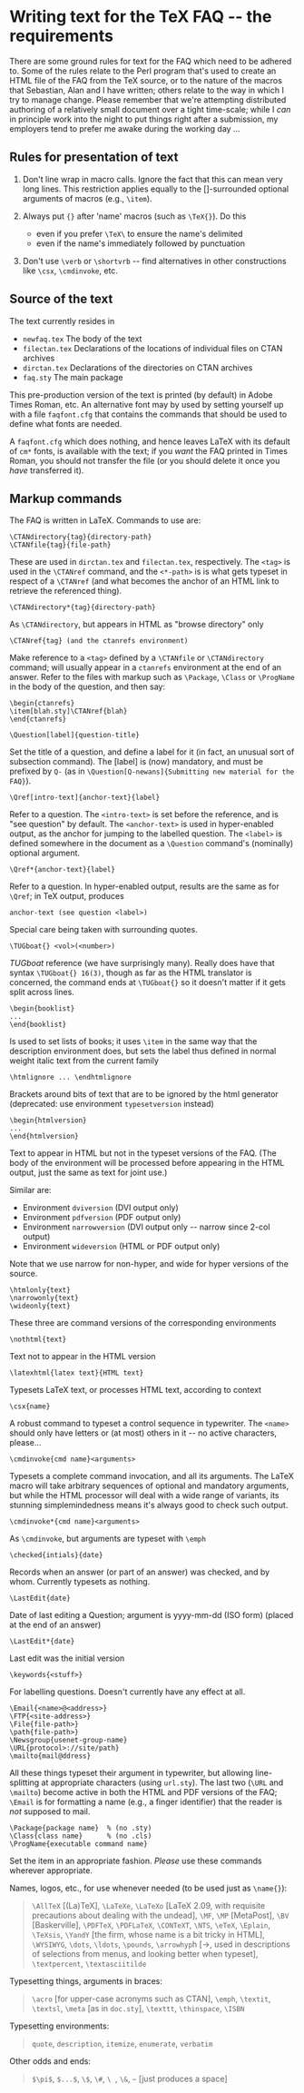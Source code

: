Writing text for the TeX FAQ -- the requirements
================================================

There are some ground rules for text for the FAQ which need to be
adhered to.  Some of the rules relate to the Perl program that's used
to create an HTML file of the FAQ from the TeX source, or to the
nature of the macros that Sebastian, Alan and I have written; others
relate to the way in which I try to manage change.  Please remember
that we're attempting distributed authoring of a relatively small
document over a tight time-scale; while I _can_ in principle work into
the night to put things right after a submission, my employers tend to
prefer me awake during the working day ...

Rules for presentation of text
------------------------------

1. Don't line wrap in macro calls.  Ignore the fact that this can mean
   very long lines.  This restriction applies equally to the
   []-surrounded optional arguments of macros (e.g., `\item`).

2. Always put `{}` after 'name' macros (such as `\TeX{}`).  Do this
   - even if you prefer `\TeX\` to ensure the name's delimited
   - even if the name's immediately followed by punctuation

3. Don't use `\verb` or `\shortvrb` -- find alternatives in other
   constructions like `\csx`, `\cmdinvoke`, etc.

Source of the text
------------------

The text currently resides in 
 - `newfaq.tex`    The body of the text
 - `filectan.tex`  Declarations of the locations of individual files on
                   CTAN archives
 - `dirctan.tex`   Declarations of the directories on CTAN archives
 - `faq.sty`       The main package

This pre-production version of the text is printed (by default) in
Adobe Times Roman, etc.  An alternative font may by used by setting
yourself up with a file `faqfont.cfg` that contains the commands that
should be used to define what fonts are needed.

A `faqfont.cfg` which does nothing, and hence leaves LaTeX with its
default of `cm*` fonts, is available with the text; if you *want* the
FAQ printed in Times Roman, you should not transfer the file (or you
should delete it once you *have* transferred it).

Markup commands
---------------

The FAQ is written in LaTeX.  Commands to use are:

    \CTANdirectory{tag}{directory-path}
    \CTANfile{tag}{file-path}

These are used in `dirctan.tex` and `filectan.tex`, respectively.  The
`<tag>` is used in the `\CTANref` command, and the `<*-path>` is is what
gets typeset in respect of a `\CTANref` (and what becomes the anchor
of an HTML link to retrieve the referenced thing).

    \CTANdirectory*{tag}{directory-path}

As `\CTANdirectory`, but appears in HTML as "browse directory" only

    \CTANref{tag} (and the ctanrefs environment)

Make reference to a `<tag>` defined by a `\CTANfile` or `\CTANdirectory`
command; will usually appear in a `ctanrefs` environment at the end of
an answer.  Refer to the files with markup such as `\Package`,
`\Class` or `\ProgName` in the body of the question, and then say:

    \begin{ctanrefs}
    \item[blah.sty]\CTANref{blah}
    \end{ctanrefs}

    \Question[label]{question-title}

Set the title of a question, and define a label for it (in fact, an
unusual sort of subsection command).  The [label] is (now)
mandatory, and must be prefixed by `Q-` (as in
`\Question[Q-newans]{Submitting new material for the FAQ}`).

    \Qref[intro-text]{anchor-text}{label}

Refer to a question.  The `<intro-text>` is set before the reference,
and is "see question" by default.  The `<anchor-text>` is used in
hyper-enabled output, as the anchor for jumping to the labelled
question.  The `<label>` is defined somewhere in the document as a
`\Question` command's (nominally) optional argument.

    \Qref*{anchor-text}{label}

Refer to a question.  In hyper-enabled output, results are the same
as for `\Qref`; in TeX output, produces

    anchor-text (see question <label>)

Special care being taken with surrounding quotes.

    \TUGboat{} <vol>(<number>)

_TUGboat_ reference (we have surprisingly many).  Really does have
that syntax `\TUGboat{} 16(3)`, though as far as the HTML translator
is concerned, the command ends at `\TUGboat{}` so it doesn't matter if
it gets split across lines.

    \begin{booklist}
    ...
    \end{booklist}

Is used to set lists of books; it uses `\item` in the same way that
the description environment does, but sets the label thus defined in
normal weight italic text from the current family

    \htmlignore ... \endhtmlignore

Brackets around bits of text that are to be ignored by the html
generator (deprecated: use environment `typesetversion` instead)

    \begin{htmlversion}
    ...
    \end{htmlversion}

Text to appear in HTML but not in the typeset versions of the FAQ.
(The body of the environment will be processed before appearing in
the HTML output, just the same as text for joint use.)

Similar are:
 - Environment `dviversion` (DVI output only)
 - Environment `pdfversion` (PDF output only)
 - Environment `narrowversion` (DVI output only -- narrow since 2-col output)
 - Environment `wideversion` (HTML or PDF output only)

Note that we use narrow for non-hyper, and wide for hyper versions
of the source.

    \htmlonly{text}
    \narrowonly{text}
    \wideonly{text} 

These three are command versions of the corresponding environments

    \nothtml{text}

Text not to appear in the HTML version

    \latexhtml{latex text}{HTML text}

Typesets LaTeX text, or processes HTML text, according to context

    \csx{name}

A robust command to typeset a control sequence in typewriter.  The
`<name>` should only have letters or (at most) others in it -- no
active characters, please...

    \cmdinvoke{cmd name}<arguments>

Typesets a complete command invocation, and all its arguments.
The LaTeX macro will take arbitrary sequences of optional and
mandatory arguments, but while the HTML processor will deal with a
wide range of variants, its stunning simplemindedness means it's
always good to check such output.

    \cmdinvoke*{cmd name}<arguments>

As `\cmdinvoke`, but arguments are typeset with `\emph`

    \checked{intials}{date}

Records when an answer (or part of an answer) was checked, and by
whom.  Currently typesets as nothing.

    \LastEdit{date}

Date of last editing a Question; argument is yyyy-mm-dd (ISO form)
(placed at the end of an answer)

    \LastEdit*{date}

Last edit was the initial version

    \keywords{<stuff>}

For labelling questions.  Doesn't currently have any effect at all.

    \Email{<name>@<address>}
    \FTP{<site-address>}
    \File{file-path>}
    \path{file-path>}
    \Newsgroup{usenet-group-name}
    \URL{protocol>://site/path}
    \mailto{mail@ddress}

All these things typeset their argument in typewriter, but allowing
line-splitting at appropriate characters (using `url.sty`).  The last
two (`\URL` and `\mailto`) become active in both the HTML and PDF
versions of the FAQ; `\Email` is for formatting a name (e.g., a finger
identifier) that the reader is _not_ supposed to mail.

    \Package{package name}  % (no .sty)
    \Class{class name}      % (no .cls)
    \ProgName{executable command name}

Set the item in an appropriate fashion.  _Please_ use these commands
wherever appropriate.

Names, logos, etc., for use whenever needed (to be used just as
`\name{}`):

>  `\AllTeX` [(La)TeX], `\LaTeXe`, `\LaTeXo` [LaTeX 2.09, with requisite
>  precautions about dealing with the undead], `\MF`, `\MP` [MetaPost], `\BV`
>  [Baskerville], `\PDFTeX`, `\PDFLaTeX`, `\CONTeXT`, `\NTS`, `\eTeX`, `\Eplain`,
> ` \TeXsis`, `\YandY` [the firm, whose name is a bit tricky in HTML],
>  `\WYSIWYG`, `\dots`, `\ldots`, `\pounds`, `\arrowhyp`h [->, used in
>  descriptions of selections from menus, and looking better when
>  typeset], `\textpercent`, `\textasciitilde`

Typesetting things, arguments in braces:

> `\acro` [for upper-case acronyms such as CTAN], `\emph`, `\textit`,
> `\textsl`, `\meta` [as in `doc.sty`], `\texttt`, `\thinspace`, `\ISBN`

Typesetting environments:

> `quote`, `description`, `itemize`, `enumerate`, `verbatim`

Other odds and ends:

> `$\pi$`, `$...$`, `\$`, `\#`, `\ `, `\&`, `~` [just produces a space]
